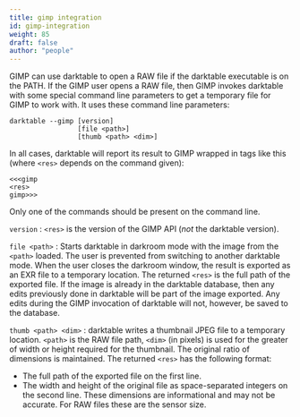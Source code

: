 ```yaml
---
title: gimp integration
id: gimp-integration
weight: 85
draft: false
author: "people"
---
```


GIMP can use darktable to open a RAW file if the darktable executable is on the PATH. If the GIMP user opens a RAW file, then GIMP invokes darktable with some special command line parameters to get a temporary file for GIMP to work with. It uses these command line parameters:

```
darktable --gimp [version]
                 [file <path>]
                 [thumb <path> <dim>]
```

In all cases, darktable will report its result to GIMP wrapped in tags like this (where `<res>` depends on the command given):

```
<<<gimp
<res>
gimp>>>
```

Only one of the commands should be present on the command line.

`version`
: `<res>` is the version of the GIMP API (_not_ the darktable version).

`file <path>`
: Starts darktable in darkroom mode with the image from the `<path>` loaded. The user is prevented from switching to another darktable mode. When the user closes the darkroom window, the result is exported as an EXR file to a temporary location. The returned `<res>` is the full path of the exported file. If the image is already in the darktable database, then any edits previously done in darktable will be part of the image exported. Any edits during the GIMP invocation of darktable will not, however, be saved to the database.

`thumb <path> <dim>`
: darktable writes a thumbnail JPEG file to a temporary location. `<path>` is the RAW file path, `<dim>` (in pixels) is used for the greater of width or height required for the thumbnail. The original ratio of dimensions is maintained. The returned `<res>` has the following format:

* The full path of the exported file on the first line.
* The width and height of the original file as space-separated integers on the second line. These dimensions are informational and may not be accurate. For RAW files these are the sensor size.
